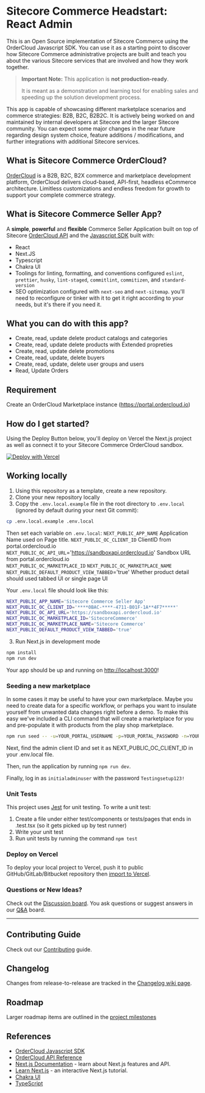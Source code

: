 # Sitecore Commerce Headstart: React Admin
This is an Open Source implementation of Sitecore Commerce using the OrderCloud Javascript SDK. You can use it as a starting point to discover how Sitecore Commerce administrative projects are built and teach you about the various Sitecore services that are involved and how they work together.

> **Important Note:** This application is **not production-ready**.
>
> It is meant as a demonstration and learning tool for enabling sales and speeding up the solution development process.

This app is capable of showcasing different marketplace scenarios and commerce strategies: B2B, B2C, B2B2C. It is actively being worked on and maintained by internal developers at Sitecore and the larger Sitecore community. You can expect some major changes in the near future regarding design system choice, feature additions / modifications, and further integrations with additional Sitecore services.

## What is Sitecore Commerce OrderCloud?
[OrderCloud](https://ordercloud.io/discover/platform-overview) is a B2B, B2C, B2X commerce and marketplace development platform, 
OrderCloud delivers cloud-based, API-first, headless eCommerce architecture. Limitless customizations and endless freedom for growth to support your complete commerce strategy.

## What is Sitecore Commerce Seller App?
A **simple**, **powerful** and **flexible** Commerce Seller Application built on top of Sitecore [OrderCloud API](https://ordercloud.io/api-reference) and the [Javascript SDK](https://www.npmjs.com/package/ordercloud-javascript-sdk) built with:
* React
* Next.JS
* Typescript
* Chakra UI
* Toolings for linting, formatting, and conventions configured `eslint`, `prettier`, `husky`, `lint-staged`, `commitlint`, `commitizen`, and `standard-version`
* SEO optimization configured with `next-seo` and `next-sitemap`. you'll need to reconfigure or tinker with it to get it right according to your needs, but it's there if you need it.

## What you can do with this app?
* Create, read, update delete product catalogs and categories
* Create, read, update delete products with Extended propreties
* Create, read, update delete promotions
* Create, read, update, delete buyers
* Create, read, update, delete user groups and users
* Read, Update Orders

## Requirement
Create an OrderCloud Marketplace instance (https://portal.ordercloud.io)

## How do I get started? 
Using the Deploy Button below, you'll deploy on Vercel the Next.js project as well as connect it to your Sitecore Commerce OrderCloud sandbox.

[![Deploy with Vercel](https://vercel.com/button)](https://vercel.com/new/clone?repository-url=https%3A%2F%2Fgithub.com%2FSitecore%2FSitecore.Commerce.Headstart.ReactAdmin&env=NEXT_PUBLIC_APP_NAME,NEXT_PUBLIC_OC_CLIENT_ID,NEXT_PUBLIC_OC_API_URL,NEXT_PUBLIC_OC_MARKETPLACE_ID,NEXT_PUBLIC_OC_MARKETPLACE_NAME,NEXT_PUBLIC_DEFAULT_PRODUCT_VIEW_TABBED&project-name=sitecore-commerce-headstart-reactadmin&repository-name=Sitecore.Commerce.Headstart.ReactAdmin&demo-title=OrderCloud%20Admin%20App&demo-description=An%20ecommerce%20admin%20app%20built%20on%20Sitecore%20OrderCloud&demo-url=sitecore-commerce-headstart-react-admin.vercel.app&demo-image=https%3A%2F%2Fraw.githubusercontent.com%2FSitecore%2FSitecore.Commerce.Headstart.ReactAdmin%2Fmain%2Fpublic%2Fimages%2Fdemo-image.png)

## Working locally
1. Using this repository as a template, create a new repository.
2. Clone your new repository locally
3. Copy the `.env.local.example` file in the root directory to `.env.local` (ignored by default during your next Git commit):

```bash
cp .env.local.example .env.local
```

Then set each variable on `.env.local`:
`NEXT_PUBLIC_APP_NAME` Application Name used on Page title. 
`NEXT_PUBLIC_OC_CLIENT_ID` ClientID from portal.ordercloud.io  
`NEXT_PUBLIC_OC_API_URL`='https://sandboxapi.ordercloud.io' Sandbox URL from portal.ordercloud.io  
`NEXT_PUBLIC_OC_MARKETPLACE_ID` 
`NEXT_PUBLIC_OC_MARKETPLACE_NAME`
`NEXT_PUBLIC_DEFAULT_PRODUCT_VIEW_TABBED`='true' Whether product detail should used tabbed UI or single page UI

Your `.env.local` file should look like this:

```bash
NEXT_PUBLIC_APP_NAME='Sitecore Commerce Seller App'
NEXT_PUBLIC_OC_CLIENT_ID='****0BAC-****-4711-B01F-1A**4F7*****'
NEXT_PUBLIC_OC_API_URL='https://sandboxapi.ordercloud.io'
NEXT_PUBLIC_OC_MARKETPLACE_ID='SitecoreCommerce'
NEXT_PUBLIC_OC_MARKETPLACE_NAME='Sitecore Commerce'
NEXT_PUBLIC_DEFAULT_PRODUCT_VIEW_TABBED='true'
```

3. Run Next.js in development mode
```bash
npm install
npm run dev
```

Your app should be up and running on [http://localhost:3000](http://localhost:3000)!

### Seeding a new marketplace

In some cases it may be useful to have your own marketplace. Maybe you need to create data for a specific workflow, or perhaps you want to insulate yourself from unwanted data changes right before a demo. To make this easy we've included a CLI command that will create a marketplace for you and pre-populate it with products from the play shop marketplace. 

```bash
npm run seed -- -u=YOUR_PORTAL_USERNAME -p=YOUR_PORTAL_PASSWORD -n=YOUR_MARKETPLACE_NAME
```

Next, find the admin client ID and set it as NEXT_PUBLIC_OC_CLIENT_ID in your .env.local file.

Then, run the application by running `npm run dev`.

Finally, log in as `initialadminuser` with the password `Testingsetup123!`

### Unit Tests
This project uses [Jest](https://jestjs.io/) for unit testing. To write a unit test:

1. Create  a file under either test/components or tests/pages that ends in .test.tsx (so it gets picked up by test runner)
2. Write your unit test
3. Run unit tests by running the command `npm test`

### Deploy on Vercel
To deploy your local project to Vercel, push it to public GitHub/GitLab/Bitbucket repository then [import to Vercel](https://vercel.com/new?utm_source=github&utm_medium=readme&utm_campaign=next-example).

### Questions or New Ideas?
Check out the [Discussion board](https://github.com/Sitecore/Sitecore.Commerce.Headstart.ReactAdmin/discussions). You ask questions or suggest answers in our [Q&A](https://github.com/Sitecore/Sitecore.Commerce.Headstart.ReactAdmin/discussions/categories/q-a) board.

---

## Contributing Guide
Check out our [Contributing](./CONTRIBUTING.md) guide.

## Changelog
Changes from release-to-release are tracked in the [Changelog wiki page](https://github.com/Sitecore/Sitecore.Commerce.Headstart.ReactAdmin/wiki/Changelog).

## Roadmap
Larger roadmap items are outlined in the [project milestones](https://github.com/Sitecore/Sitecore.Commerce.Headstart.ReactAdmin/milestones)

## References
- [OrderCloud Javascript SDK](https://www.npmjs.com/package/ordercloud-javascript-sdk)
- [OrderCloud API Reference](https://ordercloud.io/api-reference)
- [Next.js Documentation](https://nextjs.org/docs) - learn about Next.js features and API.
- [Learn Next.js](https://nextjs.org/learn) - an interactive Next.js tutorial.
- [Chakra UI](https://chakra-ui.com)
- [TypeScript](https://www.typescriptlang.org)
